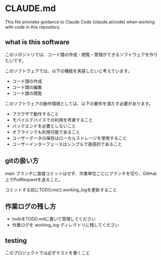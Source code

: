 # CLAUDE.md

This file provides guidance to Claude Code (claude.ai/code) when working with code in this repository.

## what is this software
このリポジトリでは、コード譜の作成・閲覧・管理ができるソフトウェアを作りたいです。

このソフトウェアでは、以下の機能を実装したいと考えています。

- コード譜の作成
- コード譜の編集
- コード譜の閲覧

このソフトウェアの動作環境としては、以下の要件を満たす必要があります。
- ブラウザで動作すること
- モバイルデバイスでの利用を考慮すること
- バックエンドを必要としないこと
- オフラインでも利用可能であること
- ユーザーデータの保存はローカルストレージを使用すること
- ユーザーインターフェースはシンプルで直感的であること

## gitの扱い方

main ブランチに直接コミットはせず、作業単位ごとにブランチを切り、GitHub上でPullRequestを送ること。

コミットする前にTODO.mdとworking_logを更新すること

## 作業ログの残し方

- todoをTODO.mdに書いて管理してください
- 作業ログを working_log ディレクトリに残してください 

## testing

このプロジェクトでは必ずテストを書くこと